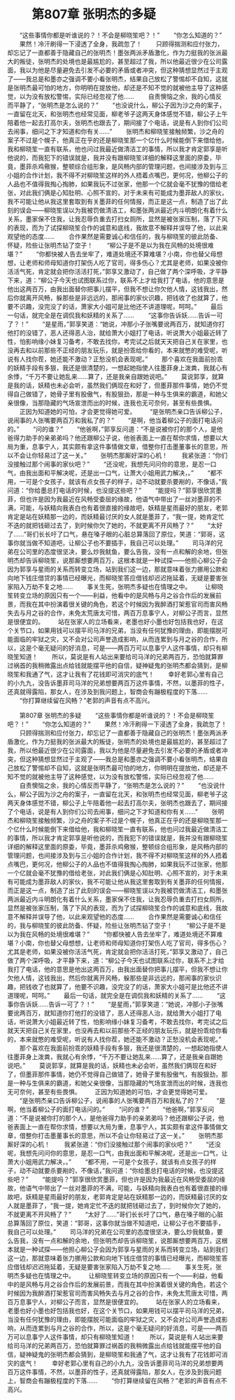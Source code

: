 # 　　第807章 张明杰的多疑
　　“这些事情你都是听谁说的？！不会是柳晓笙吧？！”
　　“你怎么知道的？”
　　果然！冷汗刷得一下浸透了全身，我疏忽了！
　　只顾得揣测和应付张力，却忘记了一直都善于隐藏自己的张明杰！墨张两派矛盾激化，作为力挺我的张派最大的叛徒，张明杰的处境也是最尴尬的，甚至超过了我，所以他最近很少在公司露面，我以为他是尽量避免去引发不必要的矛盾或者冲突，但这种猜想显然过于主观了——我总是和墨亦之强调不要小看张明杰，结果自己放松了警惕却不自知，这就是张明杰最可怕的地方，你明明在提放他，却还是不知不觉的就被他主导了这种感觉，以为没有放松警惕，实际已经忽视了他……
　　自责懊恼之余，我的心情反而平静了，“张明杰是怎么说的？”
　　“也没说什么，柳公子因为沙之舟的案子，一直留在北天，和张明杰也经常见面，柳老爷子这两天身体感觉不错，柳公子上午陪着他一起去打高尔夫，张明杰也跟去了，期间接了个电话，说是有人到你们公司去闹事，细问之下才知道和你有关……”
　　张明杰和柳晓笙接触频繁，沙之舟的案子不过是个幌子，他真正在乎的还是柳晓笙那一个亿什么时候能倒下来借给他，我和柳晓笙一直有联系，他也问过我最近做清洁工的事情，所以我才肯定郭享是听他说的，而我犯下的错误就是，我并没有跟柳晓笙详细的解释这里面的原委，毕竟，墨菲杀鸡儆猴，整顿综合组形象，是风畅内部的管理问题，也间接涉及到与三小姐的合作计划，我不得不对柳晓笙这样的外人捂着点嘴巴，更何况，他柳公子的人品也不值得我掏心掏肺，如果我玩不过张家，他那一个亿就会毫不犹豫的借给老张，对此我们俩是心知肚明、心照不宣的，对于未来有可能成为墨菲敌人的家伙，我不可能让他从我这里套取到有关墨菲的任何情报，而正是这一点，制造了出了此刻的误会——柳晓笙误以为我被罚做清洁工，和墨张两派最近内斗明朗化有着什么关系，墨家保不住我，让我忍辱负重去打扫女厕所，显然是被张家压制，落了下风的表现，而为了试探柳晓笙合作的诚意和底线，我故意不解释并误导了他，以此来观望他的态度……
　　合作果然是需要诚心和信任的，我与柳晓笙的彼此防备、怀疑，险些让张明杰钻了空子！
　　“柳公子是不是以为我在风畅的处境很难堪？”
　　“你都快被人告去坐牢了，难道处境还不算难堪？小南，你也替父母想想，让老师和师母知道你打架伤人吃了官司，得多伤心？尤其是老师，如果没被你活活气死，肯定就会把你活活打死，”郭享又激动了，自己做了两个深呼吸，才平静下来，道：“柳公子今天也试图联系过你，联系不上才给我打了电话，他的意思是他出这两百万，由我出面替你把事儿摆平，但我不想让你欠他人情，这钱我出，然后你就离开风畅，躲那些是非远远的，那闹事的家伙识趣，把钱收了也就算了，他要不识趣，没完没了的话，萧家大小姐可是比他还不讲道理呢，呵呵。”
　　最后一句话，就完全是在调侃我和妖精的关系了……
　　“这事你告诉妖……告诉一可了？！”
　　“是星雨，”郭享笑道：“她说，冲那小子张嘴要讹两百万，就知道你打他打的没错了，恶人还得恶人治，就给萧大小姐打了电话，听说萧大小姐最近转了性，怕影响缘小妹复习备考，不敢去找你，考完试之后就天天把自己关在家里，也没再去和以前那些不正经的朋友玩乐，就是扮乖给你看的，本来就憋的难受呢，听说有人找你茬，她还能不激动？正愁没机会表现呢。”
　　那个喜欢在我面前扮乖的妖精手段有多狠，我还是很清楚的，一想起她指使人往墨菲身上泼粪，我就心有余悸，“千万不要让她乱来……算了，还是我亲自跟她说吧。”
　　莫说郭享，就算是我的话，妖精也未必会听，虽然我们俩现在和好了，但墨菲那件事情，她仍不觉得自己做错了，她骨子里有股傲气，有股狠劲，那是一种与生俱来的霸道，和她父亲很像，当那隐藏的气场宣泄而出的时候，连我也无可奈何，甚至有些畏惧。
　　正因为知道她的可怕，才会更觉得她可爱。
　　“是张明杰亲口告诉柳公子，说闹事的人张嘴要两百万和我私了的？”
　　“是啊，他当着柳公子的面打电话问的。”
　　“问的谁？”
　　“他爸啊，”郭享反问道：“不是说被你打的那个人，是他爸得力助手的亲弟弟吗？他还跟柳公子说，他爸表面上一直在帮你求情，想要以大局为重，息事宁人，其实颇有拿这件事情做文章，借整你打击墨董事长的意思，所以不会让你轻易过了这一关。”
　　张明杰那厮好深的心机！
　　我紧张道：“你们没接触过那个闹事的家伙吧？”
　　“还没呢，我想先问问你的意思，是忍一口气，由我出面和平解决呢，还是出一口气，让萧大小姐用武力解决，。”
　　“都不用，一可是个女孩子，就该有点女孩子的样子，动不动就要杀要剐的，不像话，”我问道：“你给墨总打电话的时候，也没提这些吧？”
　　“能提吗？”郭享很欣赏墨菲，但也许是因为我最近在风畅受委屈的缘故，他语气中带出了一丝对墨菲的不满，可能，与妖精向我表白也有着很直接的缘故吧，妖精是星雨最好的朋友，老郭肯定是站在妖精那一边的，而妖精最讨厌的女人就是墨菲了，“我一提，她肯定忙不迭的就把钱砸过去了，到时候你欠了她的，不就更离不开风畅了？”
　　“太好了……”哥们长长吁了口气，悬在嗓子眼的心脏总算落回了原位，笑道：“郭哥，这事你就当做不知道吧，让柳公子也不要插手，我自己可以处理。”
　　司马洋的兄弟在公司里的态度很坚决，要么炒我鱿鱼，要么告我，没有一点和解的余地，但张明杰却告诉柳晓笙，说那厮想要两百万，这根本就是一种试探——他担心柳公子会因为郭享与星雨的关系而转变立场，站到我们这一边，那就意味着张力挪用公款和向地下钱庄借贷的事情已经曝光，而柳晓笙答应借钱却迟迟拖延着，无疑是要害张家陷入万劫不复之地……
　　事关生死，张明杰多疑也在情理之中。
　　让柳晓笙转变立场的原因只有一个——利益，他看中的是风畅与月之谷合作后的发展前景，而我在其中扮演着很关键的角色，若这个时候因为我醉酒打架惹官司而害风畅失去与月之谷的合作，未免太荒唐太可惜，两百万息事宁人，对柳公子而言，显然是很便宜的。
　　站在张家人的立场看来，老墨也好小墨也好包括我也好，在这个关节口，如果用钱可以摆平司马洋的兄弟，当没有任何犹豫的理由，即能摆脱可能面临的牢狱之灾，又不会对公司声誉造成影响，从而连累到与月之谷的合作，所以，这是个毫无疑问的好消息，可是——两百万可以息事宁人这件事情，却只有柳晓笙知道！
　　所以，莫说是有人站出来要给司马洋的兄弟两百万，恐怕就算罪过祸首的我稍微露出点给钱就能摆平他的自信，疑神疑鬼的张明杰都会猜到，是柳晓笙和我通了气，这才让我有了花钱即可消灾的底气！
　　幸好老郭心里有自己的小九九，没告诉墨菲司马洋的兄弟想要两百万这件事情，不然，以墨菲的性子，还真就得露陷，那女人，在涉及到我问题上，智商会有蹦极程度的下落……
　　“你打算继续留在风畅？”老郭的声音有点不高兴。

　　第807章 张明杰的多疑
　　“这些事情你都是听谁说的？！不会是柳晓笙吧？！”
　　“你怎么知道的？”
　　果然！冷汗刷得一下浸透了全身，我疏忽了！
　　只顾得揣测和应付张力，却忘记了一直都善于隐藏自己的张明杰！墨张两派矛盾激化，作为力挺我的张派最大的叛徒，张明杰的处境也是最尴尬的，甚至超过了我，所以他最近很少在公司露面，我以为他是尽量避免去引发不必要的矛盾或者冲突，但这种猜想显然过于主观了——我总是和墨亦之强调不要小看张明杰，结果自己放松了警惕却不自知，这就是张明杰最可怕的地方，你明明在提放他，却还是不知不觉的就被他主导了这种感觉，以为没有放松警惕，实际已经忽视了他……
　　自责懊恼之余，我的心情反而平静了，“张明杰是怎么说的？”
　　“也没说什么，柳公子因为沙之舟的案子，一直留在北天，和张明杰也经常见面，柳老爷子这两天身体感觉不错，柳公子上午陪着他一起去打高尔夫，张明杰也跟去了，期间接了个电话，说是有人到你们公司去闹事，细问之下才知道和你有关……”
　　张明杰和柳晓笙接触频繁，沙之舟的案子不过是个幌子，他真正在乎的还是柳晓笙那一个亿什么时候能倒下来借给他，我和柳晓笙一直有联系，他也问过我最近做清洁工的事情，所以我才肯定郭享是听他说的，而我犯下的错误就是，我并没有跟柳晓笙详细的解释这里面的原委，毕竟，墨菲杀鸡儆猴，整顿综合组形象，是风畅内部的管理问题，也间接涉及到与三小姐的合作计划，我不得不对柳晓笙这样的外人捂着点嘴巴，更何况，他柳公子的人品也不值得我掏心掏肺，如果我玩不过张家，他那一个亿就会毫不犹豫的借给老张，对此我们俩是心知肚明、心照不宣的，对于未来有可能成为墨菲敌人的家伙，我不可能让他从我这里套取到有关墨菲的任何情报，而正是这一点，制造了出了此刻的误会——柳晓笙误以为我被罚做清洁工，和墨张两派最近内斗明朗化有着什么关系，墨家保不住我，让我忍辱负重去打扫女厕所，显然是被张家压制，落了下风的表现，而为了试探柳晓笙合作的诚意和底线，我故意不解释并误导了他，以此来观望他的态度……
　　合作果然是需要诚心和信任的，我与柳晓笙的彼此防备、怀疑，险些让张明杰钻了空子！
　　“柳公子是不是以为我在风畅的处境很难堪？”
　　“你都快被人告去坐牢了，难道处境还不算难堪？小南，你也替父母想想，让老师和师母知道你打架伤人吃了官司，得多伤心？尤其是老师，如果没被你活活气死，肯定就会把你活活打死，”郭享又激动了，自己做了两个深呼吸，才平静下来，道：“柳公子今天也试图联系过你，联系不上才给我打了电话，他的意思是他出这两百万，由我出面替你把事儿摆平，但我不想让你欠他人情，这钱我出，然后你就离开风畅，躲那些是非远远的，那闹事的家伙识趣，把钱收了也就算了，他要不识趣，没完没了的话，萧家大小姐可是比他还不讲道理呢，呵呵。”
　　最后一句话，就完全是在调侃我和妖精的关系了……
　　“这事你告诉妖……告诉一可了？！”
　　“是星雨，”郭享笑道：“她说，冲那小子张嘴要讹两百万，就知道你打他打的没错了，恶人还得恶人治，就给萧大小姐打了电话，听说萧大小姐最近转了性，怕影响缘小妹复习备考，不敢去找你，考完试之后就天天把自己关在家里，也没再去和以前那些不正经的朋友玩乐，就是扮乖给你看的，本来就憋的难受呢，听说有人找你茬，她还能不激动？正愁没机会表现呢。”
　　那个喜欢在我面前扮乖的妖精手段有多狠，我还是很清楚的，一想起她指使人往墨菲身上泼粪，我就心有余悸，“千万不要让她乱来……算了，还是我亲自跟她说吧。”
　　莫说郭享，就算是我的话，妖精也未必会听，虽然我们俩现在和好了，但墨菲那件事情，她仍不觉得自己做错了，她骨子里有股傲气，有股狠劲，那是一种与生俱来的霸道，和她父亲很像，当那隐藏的气场宣泄而出的时候，连我也无可奈何，甚至有些畏惧。
　　正因为知道她的可怕，才会更觉得她可爱。
　　“是张明杰亲口告诉柳公子，说闹事的人张嘴要两百万和我私了的？”
　　“是啊，他当着柳公子的面打电话问的。”
　　“问的谁？”
　　“他爸啊，”郭享反问道：“不是说被你打的那个人，是他爸得力助手的亲弟弟吗？他还跟柳公子说，他爸表面上一直在帮你求情，想要以大局为重，息事宁人，其实颇有拿这件事情做文章，借整你打击墨董事长的意思，所以不会让你轻易过了这一关。”
　　张明杰那厮好深的心机！
　　我紧张道：“你们没接触过那个闹事的家伙吧？”
　　“还没呢，我想先问问你的意思，是忍一口气，由我出面和平解决呢，还是出一口气，让萧大小姐用武力解决，。”
　　“都不用，一可是个女孩子，就该有点女孩子的样子，动不动就要杀要剐的，不像话，”我问道：“你给墨总打电话的时候，也没提这些吧？”
　　“能提吗？”郭享很欣赏墨菲，但也许是因为我最近在风畅受委屈的缘故，他语气中带出了一丝对墨菲的不满，可能，与妖精向我表白也有着很直接的缘故吧，妖精是星雨最好的朋友，老郭肯定是站在妖精那一边的，而妖精最讨厌的女人就是墨菲了，“我一提，她肯定忙不迭的就把钱砸过去了，到时候你欠了她的，不就更离不开风畅了？”
　　“太好了……”哥们长长吁了口气，悬在嗓子眼的心脏总算落回了原位，笑道：“郭哥，这事你就当做不知道吧，让柳公子也不要插手，我自己可以处理。”
　　司马洋的兄弟在公司里的态度很坚决，要么炒我鱿鱼，要么告我，没有一点和解的余地，但张明杰却告诉柳晓笙，说那厮想要两百万，这根本就是一种试探——他担心柳公子会因为郭享与星雨的关系而转变立场，站到我们这一边，那就意味着张力挪用公款和向地下钱庄借贷的事情已经曝光，而柳晓笙答应借钱却迟迟拖延着，无疑是要害张家陷入万劫不复之地……
　　事关生死，张明杰多疑也在情理之中。
　　让柳晓笙转变立场的原因只有一个——利益，他看中的是风畅与月之谷合作后的发展前景，而我在其中扮演着很关键的角色，若这个时候因为我醉酒打架惹官司而害风畅失去与月之谷的合作，未免太荒唐太可惜，两百万息事宁人，对柳公子而言，显然是很便宜的。
　　站在张家人的立场看来，老墨也好小墨也好包括我也好，在这个关节口，如果用钱可以摆平司马洋的兄弟，当没有任何犹豫的理由，即能摆脱可能面临的牢狱之灾，又不会对公司声誉造成影响，从而连累到与月之谷的合作，所以，这是个毫无疑问的好消息，可是——两百万可以息事宁人这件事情，却只有柳晓笙知道！
　　所以，莫说是有人站出来要给司马洋的兄弟两百万，恐怕就算罪过祸首的我稍微露出点给钱就能摆平他的自信，疑神疑鬼的张明杰都会猜到，是柳晓笙和我通了气，这才让我有了花钱即可消灾的底气！
　　幸好老郭心里有自己的小九九，没告诉墨菲司马洋的兄弟想要两百万这件事情，不然，以墨菲的性子，还真就得露陷，那女人，在涉及到我问题上，智商会有蹦极程度的下落……
　　“你打算继续留在风畅？”老郭的声音有点不高兴。
